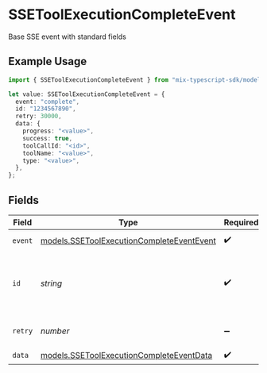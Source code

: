 # SSEToolExecutionCompleteEvent

Base SSE event with standard fields

## Example Usage

```typescript
import { SSEToolExecutionCompleteEvent } from "mix-typescript-sdk/models";

let value: SSEToolExecutionCompleteEvent = {
  event: "complete",
  id: "1234567890",
  retry: 30000,
  data: {
    progress: "<value>",
    success: true,
    toolCallId: "<id>",
    toolName: "<value>",
    type: "<value>",
  },
};
```

## Fields

| Field                                                                                        | Type                                                                                         | Required                                                                                     | Description                                                                                  | Example                                                                                      |
| -------------------------------------------------------------------------------------------- | -------------------------------------------------------------------------------------------- | -------------------------------------------------------------------------------------------- | -------------------------------------------------------------------------------------------- | -------------------------------------------------------------------------------------------- |
| `event`                                                                                      | [models.SSEToolExecutionCompleteEventEvent](../models/ssetoolexecutioncompleteeventevent.md) | :heavy_check_mark:                                                                           | Event type identifier                                                                        |                                                                                              |
| `id`                                                                                         | *string*                                                                                     | :heavy_check_mark:                                                                           | Unique sequential event identifier for ordering and reconnection                             | 1234567890                                                                                   |
| `retry`                                                                                      | *number*                                                                                     | :heavy_minus_sign:                                                                           | Client retry interval in milliseconds                                                        | 30000                                                                                        |
| `data`                                                                                       | [models.SSEToolExecutionCompleteEventData](../models/ssetoolexecutioncompleteeventdata.md)   | :heavy_check_mark:                                                                           | N/A                                                                                          |                                                                                              |